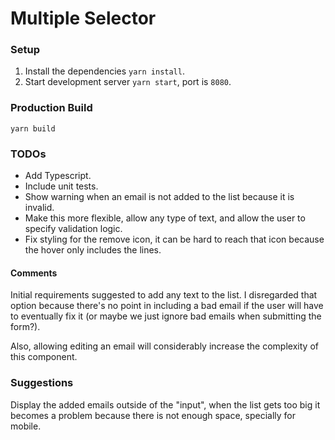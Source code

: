 # Multiple Selector

### Setup

1. Install the dependencies `yarn install`.
2. Start development server `yarn start`, port is `8080`.

### Production Build

`yarn build`

### TODOs

- Add Typescript.
- Include unit tests.
- Show warning when an email is not added to the list because it is invalid.
- Make this more flexible, allow any type of text, and allow the user to specify validation logic.
- Fix styling for the remove icon, it can be hard to reach that icon because the hover only includes the lines.

#### Comments

Initial requirements suggested to add any text to the list. I disregarded that option because there's no point in including a bad email if the user will have to eventually fix it (or maybe we just ignore bad emails when submitting the form?).

Also, allowing editing an email will considerably increase the complexity of this component.

### Suggestions
Display the added emails outside of the "input", when the list gets too big it becomes a problem because there is not enough space, specially for mobile.